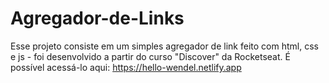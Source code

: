 # Agregador-de-Links

Esse projeto consiste em um simples agregador de link feito com html, css e js - foi desenvolvido a partir do curso "Discover" da Rocketseat.
É possível acessá-lo aqui: https://hello-wendel.netlify.app
